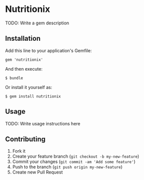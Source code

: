 # Nutritionix

TODO: Write a gem description

## Installation

Add this line to your application's Gemfile:

    gem 'nutritionix'

And then execute:

    $ bundle

Or install it yourself as:

    $ gem install nutritionix

## Usage

TODO: Write usage instructions here

## Contributing

1. Fork it
2. Create your feature branch (`git checkout -b my-new-feature`)
3. Commit your changes (`git commit -am 'Add some feature'`)
4. Push to the branch (`git push origin my-new-feature`)
5. Create new Pull Request
